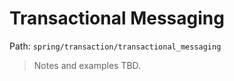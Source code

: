 # Transactional Messaging

Path: `spring/transaction/transactional_messaging`

> Notes and examples TBD.
